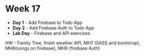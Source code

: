 # Week 17

* **Day 1** - Add Firebase to Todo App
* **Day 2** - Add Firebase Auth to Todo App
* **Lab Day** - Firebase and API exercises

HW - Family Tree, finish weather API, MH7 (SASS and bootstrap), MH8(songs on firebase), MH9 (firebase Auth)